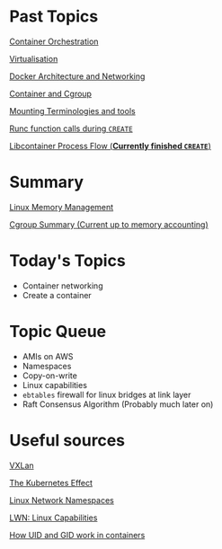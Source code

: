 # Past Topics
[Container Orchestration](/8:2:2018:Research:DockerAndContainerOrchestration.md)

[Virtualisation](/9:2:2018:Research:ContainersAndVirtualisation.md)

[Docker Architecture and Networking](/11:2:2018:ContainerArchitectureAndNetworking.md)

[Container and Cgroup](/12:2:2018:LXC.md)

[Mounting Terminologies and tools](/13:2:2018:UsingLibcontainer.md)

[Runc function calls during `CREATE`](/19:2:2018:Libcontainer.md)

[Libcontainer Process Flow (**Currently finished `CREATE`**)](/22:2:2018:LibcontinerProcessFlow.md)

# Summary

[Linux Memory Management](/Linux_memory_management.md)

[Cgroup Summary (Current up to memory accounting)](/summary_cgroup,md)

# Today's Topics
- Container networking
- Create a container

# Topic Queue
- AMIs on AWS
- Namespaces
- Copy-on-write
- Linux capabilities
- `ebtables` firewall for linux bridges at link layer
- Raft Consensus Algorithm (Probably much later on)



# Useful sources

[VXLan](https://blogs.vmware.com/vsphere/2013/04/vxlan-series-different-components-part-1.html)

[The Kubernetes Effect](https://news.ycombinator.com/item?id=16331757)

[Linux Network Namespaces](https://blog.scottlowe.org/2013/09/04/introducing-linux-network-namespaces/)

[LWN: Linux Capabilities](https://lwn.net/Articles/486306/)

[How UID and GID work in containers](https://medium.com/@mccode/understanding-how-uid-and-gid-work-in-docker-containers-c37a01d01cf)
